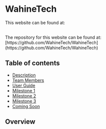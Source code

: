 # WahineTech

This website can be found at:<br>

<br>
The repository for this website can be found at:<br>
[https://github.com/WahineTech/WahineTech](https://github.com/WahineTech/WahineTech)

## Table of contents

* [Description](#description)
* [Team Members](#team-members)
* [User Guide](#user-guide)
* [Milestone 1](#milestone-1)
* [Milestone 2](#milestone-2)
* [Milestone 3](#milestone-3)
* [Coming Soon](#coming-soon)

## Overview

